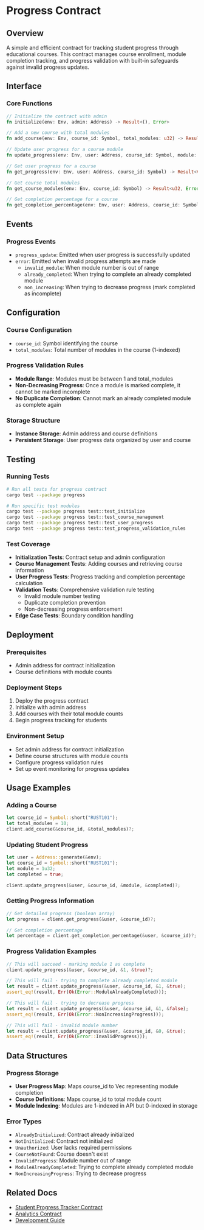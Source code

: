 # Progress Contract

## Overview
A simple and efficient contract for tracking student progress through educational courses. This contract manages course enrollment, module completion tracking, and progress validation with built-in safeguards against invalid progress updates.

## Interface

### Core Functions
```rust
// Initialize the contract with admin
fn initialize(env: Env, admin: Address) -> Result<(), Error>

// Add a new course with total modules
fn add_course(env: Env, course_id: Symbol, total_modules: u32) -> Result<(), Error>

// Update user progress for a course module
fn update_progress(env: Env, user: Address, course_id: Symbol, module: u32, completed: bool) -> Result<(), Error>

// Get user progress for a course
fn get_progress(env: Env, user: Address, course_id: Symbol) -> Result<Vec<bool>, Error>

// Get course total modules
fn get_course_modules(env: Env, course_id: Symbol) -> Result<u32, Error>

// Get completion percentage for a course
fn get_completion_percentage(env: Env, user: Address, course_id: Symbol) -> Result<u32, Error>
```

## Events

### Progress Events
- `progress_update`: Emitted when user progress is successfully updated
- `error`: Emitted when invalid progress attempts are made
  - `invalid_module`: When module number is out of range
  - `already_completed`: When trying to complete an already completed module
  - `non_increasing`: When trying to decrease progress (mark completed as incomplete)

## Configuration

### Course Configuration
- `course_id`: Symbol identifying the course
- `total_modules`: Total number of modules in the course (1-indexed)

### Progress Validation Rules
- **Module Range**: Modules must be between 1 and total_modules
- **Non-Decreasing Progress**: Once a module is marked complete, it cannot be marked incomplete
- **No Duplicate Completion**: Cannot mark an already completed module as complete again

### Storage Structure
- **Instance Storage**: Admin address and course definitions
- **Persistent Storage**: User progress data organized by user and course

## Testing

### Running Tests
```bash
# Run all tests for progress contract
cargo test --package progress

# Run specific test modules
cargo test --package progress test::test_initialize
cargo test --package progress test::test_course_management
cargo test --package progress test::test_user_progress
cargo test --package progress test::test_progress_validation_rules
```

### Test Coverage
- **Initialization Tests**: Contract setup and admin configuration
- **Course Management Tests**: Adding courses and retrieving course information
- **User Progress Tests**: Progress tracking and completion percentage calculation
- **Validation Tests**: Comprehensive validation rule testing
  - Invalid module number testing
  - Duplicate completion prevention
  - Non-decreasing progress enforcement
- **Edge Case Tests**: Boundary condition handling

## Deployment

### Prerequisites
- Admin address for contract initialization
- Course definitions with module counts

### Deployment Steps
1. Deploy the progress contract
2. Initialize with admin address
3. Add courses with their total module counts
4. Begin progress tracking for students

### Environment Setup
- Set admin address for contract initialization
- Define course structures with module counts
- Configure progress validation rules
- Set up event monitoring for progress updates

## Usage Examples

### Adding a Course
```rust
let course_id = Symbol::short("RUST101");
let total_modules = 10;
client.add_course(&course_id, &total_modules)?;
```

### Updating Student Progress
```rust
let user = Address::generate(&env);
let course_id = Symbol::short("RUST101");
let module = 1u32;
let completed = true;

client.update_progress(&user, &course_id, &module, &completed)?;
```

### Getting Progress Information
```rust
// Get detailed progress (boolean array)
let progress = client.get_progress(&user, &course_id)?;

// Get completion percentage
let percentage = client.get_completion_percentage(&user, &course_id)?;
```

### Progress Validation Examples
```rust
// This will succeed - marking module 1 as complete
client.update_progress(&user, &course_id, &1, &true)?;

// This will fail - trying to complete already completed module
let result = client.update_progress(&user, &course_id, &1, &true);
assert_eq!(result, Err(Ok(Error::ModuleAlreadyCompleted)));

// This will fail - trying to decrease progress
let result = client.update_progress(&user, &course_id, &1, &false);
assert_eq!(result, Err(Ok(Error::NonIncreasingProgress)));

// This will fail - invalid module number
let result = client.update_progress(&user, &course_id, &0, &true);
assert_eq!(result, Err(Ok(Error::InvalidProgress)));
```

## Data Structures

### Progress Storage
- **User Progress Map**: Maps course_id to Vec<bool> representing module completion
- **Course Definitions**: Maps course_id to total module count
- **Module Indexing**: Modules are 1-indexed in API but 0-indexed in storage

### Error Types
- `AlreadyInitialized`: Contract already initialized
- `NotInitialized`: Contract not initialized
- `Unauthorized`: User lacks required permissions
- `CourseNotFound`: Course doesn't exist
- `InvalidProgress`: Module number out of range
- `ModuleAlreadyCompleted`: Trying to complete already completed module
- `NonIncreasingProgress`: Trying to decrease progress

## Related Docs
- [Student Progress Tracker Contract](./student-progress-tracker/README.md)
- [Analytics Contract](./analytics/README.md)
- [Development Guide](../docs/development.md)